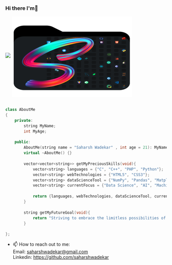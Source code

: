 ### Hi there I'm👋

<img aligh="center" src="https://github.com/saharshwadekar/saharshwadekar/blob/6606cf07cc4583447bfc505612c47100e9542865/contents/Saharsh%20Wadekar.gif"/>

<img align="center" height="250" width="375" alt="" src="https://github.com/saharshwadekar/saharshwadekar/blob/8c4d295fbe755ee7e806e129d0aecb1c64319242/contents/Mylogo.svg" />


```cpp

class AboutMe
{
    private:
        string MyName;
        int MyAge;

    public:
        AboutMe(string name = "Saharsh Wadekar" , int age = 21): MyName(name),MyAge(age) {}
        virtual ~AboutMe() {}

        vector<vector<string>> getMyPreciousSkills(void){
            vector<string> languages = {"C", "C++", "PHP", "Python"};
            vector<string> webTechnologies = {"HTML5", "CSS3"};
            vector<string> dataScienceTool = {"NumPy", "Pandas", "Matplotlib"};
            vector<string> currentFocus = {"Data Science", "AI", "Machine Learning"};

            return {languages, webTechnologies, dataScienceTool, currentFocus};
        }

        string getMyFutureGoal(void){
            return "Striving to embrace the limitless possibilities of technology, I aim to be at the forefront of innovation, shaping a future where the only constant is boundless progress.";
        }

};
```

- 📫 How to reach out to me:<br>
  <t>Email: saharshwadekar@gmail.com<br>
  <t>Linkedin: https://github.com/saharshwadekar <br>
  
